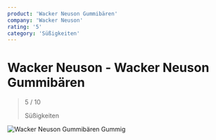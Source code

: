 ```yaml
---
product: 'Wacker Neuson Gummibären'
company: 'Wacker Neuson'
rating: '5'
category: 'Süßigkeiten'
---
```


# Wacker Neuson - Wacker Neuson Gummibären
>
> 5 / 10
>
> Süßigkeiten

![Wacker Neuson Gummibären](./assets/wacker-neuson-wacker-neuson-gummibären-fa4421e9-54c0-46f8-9c8f-87733d7fffb0.jpg)
Gummig
